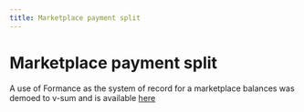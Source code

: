 ```yaml
---
title: Marketplace payment split
---
```

# Marketplace payment split
A use of Formance as the system of record for a marketplace balances was demoed to v-sum and is available [here](https://github.com/formancehq/v-sum-demo)
